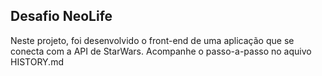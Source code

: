 

## Desafio NeoLife 

Neste projeto, foi desenvolvido o front-end de uma aplicação que se conecta com
a API de StarWars. Acompanhe o passo-a-passo no aquivo HISTORY.md

